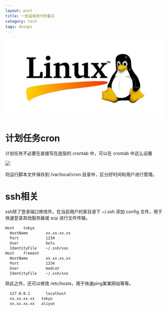 ```yaml
---
layout: post
title: 一些运维技巧的备忘
category: tech
tags: devops
---
```


![](/assets/img/linux.jpg)

# 计划任务cron

计划任务不必要在直接写在底层的 crontab 中，可以在 crontab 中这么设置

![](http://7vigrt.com1.z0.glb.clouddn.com/blog/pic/201702/crontab.jpg)

将运行脚本文件保存到 /var/local/cron 目录中，区分好时间和用户进行管理。

# ssh相关

ssh除了登录端口修改外，在当前用户的家目录下 ~/.ssh 添加 config 文件，用于快速登录其他服务器或 scp 进行文件传输。

    Host    tokyo
      HostName        xx.xx.xx.xx
      Port            1234
      User            kelu
      IdentityFile    ~/.ssh/xxx
    Host    fremont
      HostName        xx.xx.xx.xx
      Port            1234
      User            madcat
      IdentityFile    ~/.ssh/xxx
      
除此之外，还可以修改 /etc/hosts，用于快速ping某某网站等等。
      
      127.0.0.1       localhost
      xx.xx.xx.xx   tokyo
      xx.xx.xx.xx   aliyun


